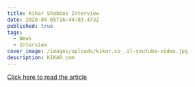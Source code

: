 ```yaml
---
title: Kikar Shabbos Interview
date: 2020-04-05T16:44:03.473Z
published: true
tags:
  - News
  - Interview
cover_image: /images/uploads/kikar.co_.il-youtube-video.jpg
description: KIKAR.com
---
```

[Click here to read the article](https://www.kikar.co.il/abroad/319014.html)